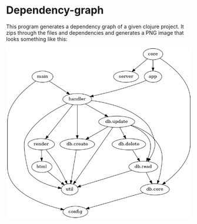 # Dependency-graph

This program generates a dependency graph of a given clojure project. It zips
through the files and dependencies and generates a PNG image that looks
something like this:

![example-1](example-images/example-1.png)
